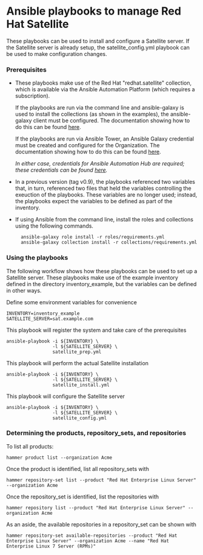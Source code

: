 # Ansible playbooks to manage Red Hat Satellite

These playbooks can be used to install and configure a Satellite server.  If the Satellite server is already setup, the satellite_config.yml playbook can be used to make configuration changes.

### Prerequisites

* These playbooks make use of the Red Hat "redhat.satellite" collection, which is available via the Ansible Automation Platform (which requires a subscription).

    If the playbooks are run via the command line and ansible-galaxy is used to install the collections (as shown in the examples), the ansible-galaxy client must be configured.  The documentation showing how to do this can be found [here](https://docs.ansible.com/ansible/latest/galaxy/user_guide.html#configuring-the-ansible-galaxy-client).

    If the playbooks are run via Ansible Tower, an Ansible Galaxy credential must be created and configured for the Organization.  The documentation showing how to do this can be found [here](https://docs.ansible.com/automation-controller/4.2.1/html/userguide/projects.html?extIdCarryOver=true&intcmp=701f2000001OEH1AAO&sc_cid=701f2000000u72fAAA#using-collections-via-hub:~:text=16.8.1.%20Using-,Collections,-via%20Hub).

    *In either case, credentials for Ansible Automation Hub are required; these credentials can be found [here](https://console.redhat.com/ansible/automation-hub/token).*
        
* In a previous version (tag v0.9), the playbooks referenced two variables that, in turn, referenced two files that held the variables controlling the exeuction of the playbooks.  These variables are no longer used; instead, the playbooks expect the variables to be defined as part of the inventory.

* If using Ansible from the command line, install the roles and collections using the following commands.

        ansible-galaxy role install -r roles/requirements.yml
        ansible-galaxy collection install -r collections/requirements.yml

### Using the playbooks

The following workflow shows how these playbooks can be used to set up a Satellite server.  These playbooks make use of the example inventory defined in the directory inventory_example, but the variables can be defined in other ways.

Define some environment variables for convenience

    INVENTORY=inventory_example
    SATELLITE_SERVER=sat.example.com

This playbook will register the system and take care of the prerequisites

    ansible-playbook -i ${INVENTORY} \
                     -l ${SATELLITE_SERVER} \
                     satellite_prep.yml

This playbook will perform the actual Satellite installation

    ansible-playbook -i ${INVENTORY} \
                     -l ${SATELLITE_SERVER} \
                     satellite_install.yml

This playbook will configure the Satellite server

    ansible-playbook -i ${INVENTORY} \
                     -l ${SATELLITE_SERVER} \
                     satellite_config.yml

### Determining the products, repository_sets, and repositories

To list all products:

    hammer product list --organization Acme

Once the product is identified, list all repository_sets with

    hammer repository-set list --product "Red Hat Enterprise Linux Server" --organization Acme

Once the repository_set is identified, list the repositories with

    hammer repository list --product "Red Hat Enterprise Linux Server" --organization Acme

As an aside, the available repositories in a repository_set can be shown with

    hammer repository-set available-repositories --product "Red Hat Enterprise Linux Server" --organization Acme --name "Red Hat Enterprise Linux 7 Server (RPMs)"

